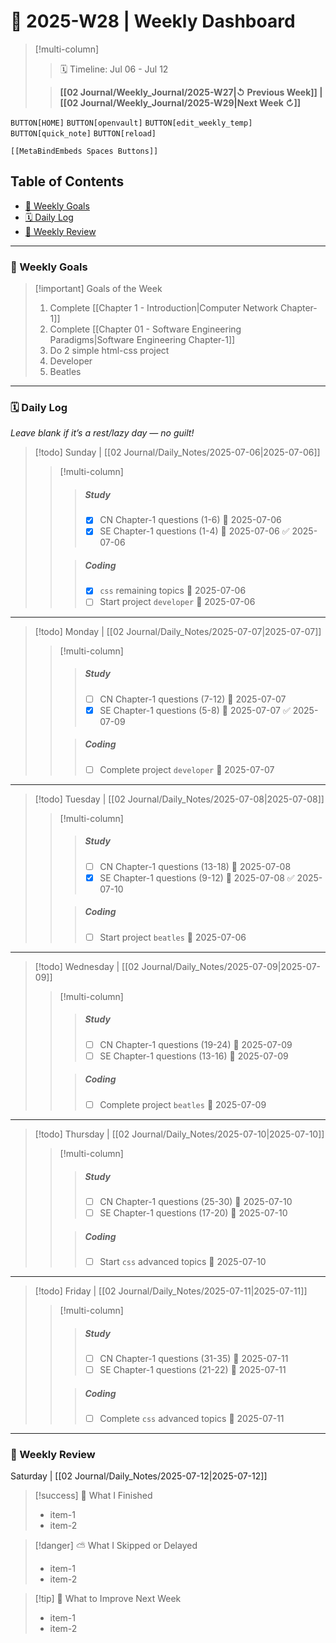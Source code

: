 # 📅 2025-W28 | Weekly Dashboard

> [!multi-column]
> 
>> 🗓️ Timeline: Jul 06 - Jul 12
>
>> **[[02 Journal/Weekly_Journal/2025-W27|↺ Previous Week]] | [[02 Journal/Weekly_Journal/2025-W29|Next Week ↻]]**


`BUTTON[HOME]` `BUTTON[openvault]` `BUTTON[edit_weekly_temp]` `BUTTON[quick_note]` `BUTTON[reload]`
 ```meta-bind-embed
 [[MetaBindEmbeds Spaces Buttons]]
 ```

## Table of Contents

- [🎯 Weekly Goals](#Weekly%20Goals)
- [🗓️ Daily Log](#%F0%9F%97%93%EF%B8%8F%20Daily%20Log)
- [🔄 Weekly Review](#%F0%9F%94%84%20Weekly%20Review)


---

### 🎯 Weekly Goals

> [!important] Goals of the Week
> 1. Complete [[Chapter 1 - Introduction|Computer Network Chapter-1]]
> 2. Complete [[Chapter 01 - Software Engineering Paradigms|Software Engineering Chapter-1]]
> 3. Do 2 simple html-css project
> 	1. Developer
> 	2. Beatles

---

### 🗓️ Daily Log 

_Leave blank if it’s a rest/lazy day — no guilt!_

>[!todo] Sunday | [[02 Journal/Daily_Notes/2025-07-06|2025-07-06]]
>
>> [!multi-column]
>> 
>>> ##### Study
>>> - [x] CN Chapter-1 questions (1-6) 📅 2025-07-06 
>>> - [x] SE Chapter-1 questions (1-4) 📅 2025-07-06 ✅ 2025-07-06
>>
>>> ##### Coding
>>> - [x] `css` remaining topics 📅 2025-07-06
>>> - [ ] Start project `developer` 📅 2025-07-06

---

>[!todo] Monday | [[02 Journal/Daily_Notes/2025-07-07|2025-07-07]]
>
>> [!multi-column]
>> 
>>> ##### Study
>>> - [ ] CN Chapter-1 questions (7-12) 📅 2025-07-07
>>> - [x] SE Chapter-1 questions (5-8) 📅 2025-07-07 ✅ 2025-07-09
>>
>>> ##### Coding
>>> - [ ] Complete project `developer` 📅 2025-07-07 

---

>[!todo] Tuesday | [[02 Journal/Daily_Notes/2025-07-08|2025-07-08]] 
>
>> [!multi-column]
>> 
>>> ##### Study
>>> - [ ] CN Chapter-1 questions (13-18) 📅 2025-07-08
>>> - [x] SE Chapter-1 questions (9-12) 📅 2025-07-08 ✅ 2025-07-10
>>
>>> ##### Coding
>>> - [ ] Start project `beatles` 📅 2025-07-06 

---

>[!todo] Wednesday | [[02 Journal/Daily_Notes/2025-07-09|2025-07-09]]
>
>> [!multi-column]
>> 
>>> ##### Study
>>> - [ ] CN Chapter-1 questions (19-24) 📅 2025-07-09 
>>> - [ ] SE Chapter-1 questions (13-16) 📅 2025-07-09 
>>
>>> ##### Coding
>>> - [ ] Complete project `beatles` 📅 2025-07-09 

---

>[!todo] Thursday | [[02 Journal/Daily_Notes/2025-07-10|2025-07-10]]
>
>> [!multi-column]
>> 
>>> ##### Study
>>> - [ ] CN Chapter-1 questions (25-30) 📅 2025-07-10 
>>> - [ ] SE Chapter-1 questions (17-20) 📅 2025-07-10 
>>
>>> ##### Coding
>>> - [ ] Start `css` advanced topics  📅 2025-07-10 

---

>[!todo] Friday | [[02 Journal/Daily_Notes/2025-07-11|2025-07-11]]
>
>> [!multi-column]
>> 
>>> ##### Study
>>> - [ ] CN Chapter-1 questions (31-35) 📅 2025-07-11 
>>> - [ ] SE Chapter-1 questions (21-22) 📅 2025-07-11 
>>
>>> ##### Coding
>>> - [ ] Complete `css` advanced topics 📅 2025-07-11 

---

### 🔄 Weekly Review 

Saturday | [[02 Journal/Daily_Notes/2025-07-12|2025-07-12]]

>[!success] 🌱 What I Finished  
> - item-1  
> - item-2  

>[!danger] ⛅ What I Skipped or Delayed  
> - item-1  
> - item-2  

> [!tip] 🔁 What to Improve Next Week  
> - item-1  
> - item-2  
